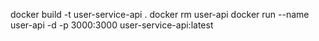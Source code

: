 docker build -t user-service-api .
docker rm user-api
docker run --name user-api -d -p 3000:3000 user-service-api:latest

